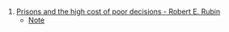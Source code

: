 1. [Prisons and the high cost of poor decisions - Robert E. Rubin](https://youtu.be/s4GFOczg0Gw)
    - [Note](./Note/Prisons_n_The_High_Cost_of_Poor_Decisions.md)